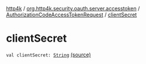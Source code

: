 [http4k](../../index.md) / [org.http4k.security.oauth.server.accesstoken](../index.md) / [AuthorizationCodeAccessTokenRequest](index.md) / [clientSecret](./client-secret.md)

# clientSecret

`val clientSecret: `[`String`](https://kotlinlang.org/api/latest/jvm/stdlib/kotlin/-string/index.html) [(source)](https://github.com/http4k/http4k/blob/master/http4k-security-oauth/src/main/kotlin/org/http4k/security/oauth/server/accesstoken/AuthorizationCodeAccessTokenGenerator.kt#L56)